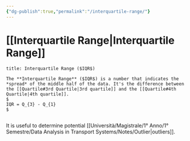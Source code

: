 ```yaml
---
{"dg-publish":true,"permalink":"/interquartile-range/"}
---
```


# [[Interquartile Range\|Interquartile Range]]

```ad-Definizione
title: Interquartile Range ($IQR$)

The **Interquartile Range** ($IQR$) is a number that indicates the *spread* of the middle half of the data. It's the difference between the [[Quartile#3rd Quartile|3rd quartile]] and the [[Quartile#4th Quartile|4th quartile]].
$
IQR = Q_{3} - Q_{1}
$


```

It is useful to determine potential [[Università/Magistrale/1° Anno/1° Semestre/Data Analysis in Transport Systems/Notes/Outlier\|outliers]].

